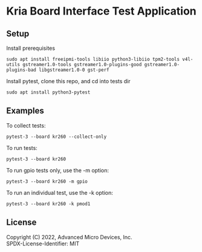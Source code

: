 # Kria Board Interface Test Application

## Setup
Install prerequisites
```
sudo apt install freeipmi-tools libiio python3-libiio tpm2-tools v4l-utils gstreamer1.0-tools gstreamer1.0-plugins-good gstreamer1.0-plugins-bad libgstreamer1.0-0 gst-perf
```
Install pytest, clone this repo, and cd into tests dir
```
sudo apt install python3-pytest
```
## Examples
To collect tests:
```
pytest-3 --board kr260 --collect-only
```

To run tests:
```
pytest-3 --board kr260
```

To run gpio tests only, use the -m option:
```
pytest-3 --board kr260 -m gpio
```

To run an individual test, use the -k option:
```
pytest-3 --board kr260 -k pmod1
```

## License

Copyright (C) 2022, Advanced Micro Devices, Inc.\
SPDX-License-Identifier: MIT
